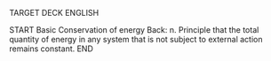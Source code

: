 TARGET DECK
ENGLISH

START
Basic
Conservation of energy
Back: n. Principle that the total quantity of energy in any system that is not subject to external action remains constant.
END
